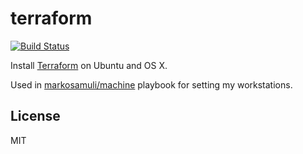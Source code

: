 terraform
=========

[![Build Status](https://travis-ci.org/markosamuli/ansible-terraform.svg?branch=master)](https://travis-ci.org/markosamuli/ansible-terraform)

Install [Terraform](https://www.hashicorp.com/) on Ubuntu and OS X.

Used in [markosamuli/machine](https://github.com/markosamuli/machine) playbook for setting my workstations.

License
-------

MIT